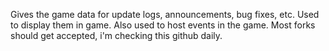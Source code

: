 Gives the game data for update logs, announcements, bug fixes, etc. Used to display them in game.
Also used to host events in the game.
Most forks should get accepted, i'm checking this github daily.
